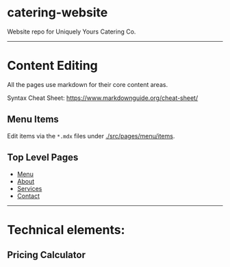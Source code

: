 # catering-website

Website repo for Uniquely Yours Catering Co.

---

# Content Editing

All the pages use markdown for their core content areas.

Syntax Cheat Sheet: https://www.markdownguide.org/cheat-sheet/

## Menu Items

Edit items via the `*.mdx` files under [./src/pages/menu/items](./src/pages/menu/items).

## Top Level Pages

- [Menu](./src/pages/menu.mdx)
- [About](./src/pages/about.mdx)
- [Services](./src/pages/services.mdx)
- [Contact](./src/pages/contact.mdx)

---

# Technical elements:

## Pricing Calculator
